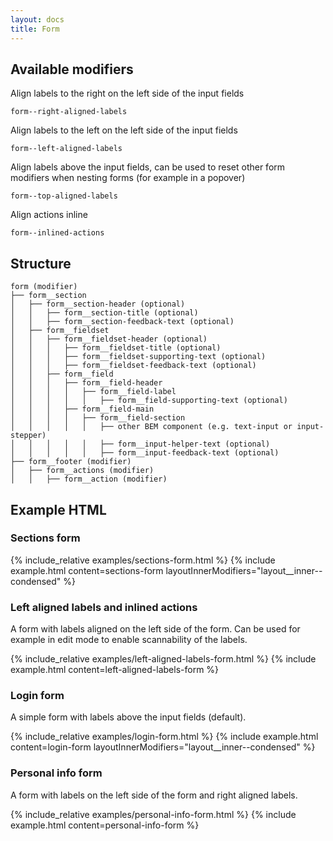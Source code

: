 ```yaml
---
layout: docs
title: Form
---
```


## Available modifiers
Align labels to the right on the left side of the input fields
```
form--right-aligned-labels
```
Align labels to the left on the left side of the input fields
```
form--left-aligned-labels
```
Align labels above the input fields, can be used to reset other form modifiers when nesting forms (for example in a popover)
```
form--top-aligned-labels
```
Align actions inline
```
form--inlined-actions
```

## Structure
```
form (modifier)
├── form__section
│	├── form__section-header (optional)
│	│	├── form__section-title (optional)
│	│	├── form__section-feedback-text (optional)
│	├── form__fieldset
│	│	├── form__fieldset-header (optional)
│	│	│	├── form__fieldset-title (optional)
│	│	│	├── form__fieldset-supporting-text (optional)
│	│	│	├── form__fieldset-feedback-text (optional)
│	│	├── form__field
│	│	│	├── form__field-header
│	│	│	│	├── form__field-label
│	│	│	│	│	├── form__field-supporting-text (optional)
│	│	│	├── form__field-main
│	│	│	│	├── form__field-section
│	│	│	│	│	├── other BEM component (e.g. text-input or input-stepper)
│	│	│	│	│	├── form__input-helper-text (optional)
│	│	│	│	│	├── form__input-feedback-text (optional)
├── form__footer (modifier)
│	├── form__actions (modifier)
│	│	├── form__action (modifier)
```

## Example HTML

### Sections form
{% include_relative examples/sections-form.html %}
{% include example.html
	content=sections-form
	layoutInnerModifiers="layout__inner--condensed"
%}

### Left aligned labels and inlined actions
A form with labels aligned on the left side of the form. Can be used for example in edit mode to enable scannability of the labels.

{% include_relative examples/left-aligned-labels-form.html %}
{% include example.html
	content=left-aligned-labels-form
%}

### Login form
A simple form with labels above the input fields (default).

{% include_relative examples/login-form.html %}
{% include example.html
	content=login-form
	layoutInnerModifiers="layout__inner--condensed"
%}

### Personal info form
A form with labels on the left side of the form and right aligned labels.

{% include_relative examples/personal-info-form.html %}
{% include example.html
	content=personal-info-form
%}